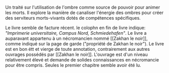 Un traité sur l'utilisation de l'ombre comme source de pouvoir pour animer les morts. Il explore la manière de canaliser l'énergie des ombres pour créer des serviteurs morts-vivants dotés de compétences spécifiques.

Le livre semble de facture récent. le colophn en fin de livre indique: *"Imprimerie universitaire, Campus Nord, Schmiedehafen"*. Le livre a auparavant appartenu à un nécromancien nommé [[Zakhan le noir]], comme indiqué sur la page de garde ("propriété de Zakhan le noir"). Le livre est en bon étt et vierge de toute annotation, contrairement aux autres ouvrages possédés par [[Zakhan le noir]]. 
L'ouvrage est d'un niveau relativement élevé et demande de solides connaissances en nécromancie pour être compris. Seules le premier chapitre semble avoir été lu.
